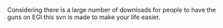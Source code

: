 Considering there is a large number of downloads for people to have the guns on EGI this svn is made to make your life easier.